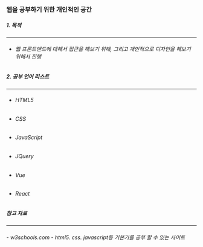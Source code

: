 ### 웹을 공부하기 위한 개인적인 공간

##### 1. 목적
-----

- ###### 웹 프론트앤드에 대해서 접근을 해보기 위해, 그리고 개인적으로 디자인을 해보기 위해서 진행

##### 2. 공부 언어 리스트
-----

 - ###### HTML5
 - ###### CSS
 - ###### JavaScript
 - ###### JQuery
 - ###### Vue
 - ###### React

##### 참고 자료
-----

###### -  w3schools.com  - html5. css. javascript등 기본기를 공부 할 수 있는 사이트

